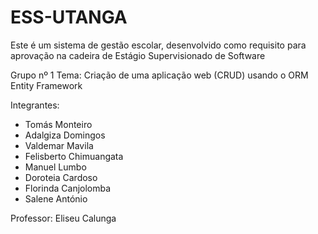# ESS-UTANGA
Este é um sistema de gestão escolar, desenvolvido como requisito para aprovação na cadeira de Estágio Supervisionado de Software

Grupo nº 1
Tema: Criação de uma aplicação web (CRUD) usando o ORM Entity Framework

Integrantes:
- Tomás Monteiro
- Adalgiza Domingos
- Valdemar Mavila
- Felisberto Chimuangata
- Manuel Lumbo
- Doroteia Cardoso
- Florinda Canjolomba
- Salene António

Professor: Eliseu Calunga
